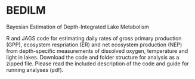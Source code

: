 # BEDILM
Bayesian Estimation of Depth-Integrated Lake Metabolism

R and JAGS code for estimating daily rates of gross primary production (GPP), ecosystem respriation (ER) and net ecosystem production (NEP) from depth-specific measurements of dissolved oxygen, temperature and light in lakes. Download the code and folder structure for analysis as a zipped file. Please read the included description of the code and guide for running analyses (pdf).
